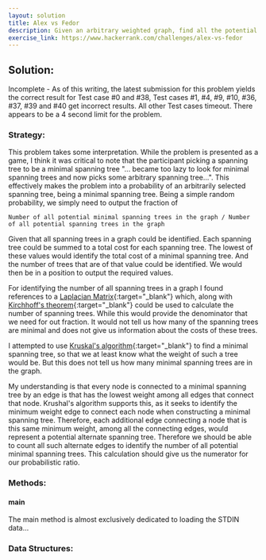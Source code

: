 ```yaml
---
layout: solution
title: Alex vs Fedor
description: Given an arbitrary weighted graph, find all the potential spanning trees and all the potential minimal spanning trees so that a fraction can be outputted that will reflect the probably of randomly selected spanning tree, being a minimal spanning tree.
exercise_link: https://www.hackerrank.com/challenges/alex-vs-fedor
---
```

## Solution:
Incomplete - As of this writing, the latest submission for this problem yields the correct result for Test case #0 and #38, Test cases #1, #4, #9, #10, #36, #37, #39 and #40 get incorrect results. All other Test cases timeout. There appears to be a 4 second limit for the problem.
### Strategy:
This problem takes some interpretation. While the problem is presented as a game, I think it was critical to note that the participant picking a spanning tree to be a minimal spanning tree "... became too lazy to look for minimal spanning trees and now picks some arbitrary spanning tree...". This effectively makes the problem into a probability of an arbitrarily selected spanning tree, being a minimal spanning tree. Being a simple random probability, we simply need to output the fraction of
~~~
Number of all potential minimal spanning trees in the graph / Number of all potential spanning trees in the graph
~~~
Given that all spanning trees in a graph could be identified. Each spanning tree could be summed to a total cost for each spanning tree. The lowest of these values would identify the total cost of a minimal spanning tree. And the number of trees that are of that value could be identified. We would then be in a position to output the required values.

For identifying the number of all spanning trees in a graph I found references to a [Laplacian Matrix](https://en.wikipedia.org/wiki/Laplacian_matrix){:target="\_blank"} which, along with [Kirchhoff's theorem](https://en.wikipedia.org/wiki/Kirchhoff%27s_theorem){:target="\_blank"} could be used to calculate the number of spanning trees. While this would provide the denominator that we need for out fraction. It would not tell us how many of the spanning trees are minimal and does not give us information about the costs of these trees.

I attempted to use [Kruskal's algorithm](https://en.wikipedia.org/wiki/Kruskal%27s_algorithm){:target="\_blank"} to find a minimal spanning tree, so that we at least know what the weight of such a tree would be. But this does not tell us how many minimal spanning trees are in the graph.

My understanding is that every node is connected to a minimal spanning tree by an edge is that has the lowest weight among all edges that connect that node. Krushal's algorithm supports this, as it seeks to identify the minimum weight edge to connect each node when constructing a minimal spanning tree. Therefore, each additional edge connecting a node that is this same minimum weight, among all the connecting edges, would represent a potential alternate spanning tree. Therefore we should be able to count all such alternate edges to identify the number of all potential minimal spanning trees. This calculation should give us the numerator for our probabilistic ratio.
### Methods:
#### main
The main method is almost exclusively dedicated to loading the STDIN data...

### Data Structures:
